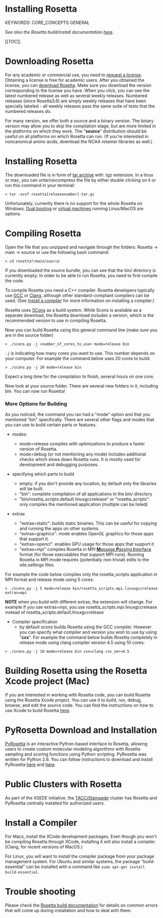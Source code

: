 # Installing Rosetta

KEYWORDS: CORE_CONCEPTS GENERAL

*See also the Rosetta build/install documentation [here](https://www.rosettacommons.org/docs/latest/build_documentation/Build-Documentation).*

[[_TOC_]]

# Downloading Rosetta

For any academic or commercial use, you need to [request a license](https://els.comotion.uw.edu/express_license_technologies/rosetta). Obtaining a license is free for academic users. After you obtained the license, you can [download Rosetta](https://www.rosettacommons.org/software/license-and-download). Make sure you download the version corresponding to the license you have. When you click, you can see the latest numbered release as well as several weekly releases. Numbered releases (since Rosetta3.6) are simply weekly releases that have been specially labeled - all weekly releases pass the same suite of tests that the numbered releases do.

For many version, we offer both a source and a binary version. The binary version may allow you to skip the compilation stage, but are more limited in the platforms on which they work. The "__source__" distribution should be useful on all platforms on which Rosetta can run. (If you're interested in noncanonical amino acids, download the NCAA rotamer libraries as well.)

# Installing Rosetta

The downloaded file is in form of [tar archive](https://en.wikipedia.org/wiki/Tar_(computing)) with .tgz extension. In a linux or mac, you can untar/uncompress the file by either double clicking on it or run this command in your terminal:

```
> tar -xvzf rosetta[releasenumber].tar.gz
```

Unfortunately, currently there is no support for the whole Rosetta on Windows.  [Dual booting](https://en.wikipedia.org/wiki/Multi-booting) or [virtual machines](https://en.wikipedia.org/wiki/Virtual_machine) running Linux/MacOS are options. 

# Compiling Rosetta

Open the file that you unzipped and navigate through the folders: Rosetta -> main -> source or use the following bash command:

```
> cd rosetta*/main/source
```

If you downloaded the source bundle, you can see that the bin/ directory is currently empty. In order to be able to run Rosetta, you need to first compile the code.

To compile Rosetta you need a C++ compiler. Rosetta developers typically use [GCC](https://gcc.gnu.org/) or [Clang](http://clang.llvm.org/), although other standard-compliant compilers can be used. (See [Install a complier](#Install-a-Compiler) for more information on installing a compiler.)

Rosetta uses [SCons](http://www.scons.org/) as a build system. While Scons is available as a separate download, the Rosetta download includes a version, which is the recommended version to use in compiling Rosetta.

Now you can build Rosetta using this general command line (make sure you are in the source folder)

```
> ./scons.py -j <number_of_cores_to_use> mode=release bin
```

`-j` is indicating how many cores you want to use. This number depends on your computer. For example the command below uses 20 cores to build:

```
> ./scons.py -j 20 mode=release bin
```

Expect a long time for the compilation to finish, several hours on one core.

Now look at your source folder. There are several new folders in it, including bin. You can now run Rosetta!

### More Options for Building

As you noticed, the command you ran had a "mode" option and that you mentioned "bin" specifically. There are several other flags and modes that you can use to build certain parts or features.

- modes:
    - mode=release compiles with optimizations to produce a faster version of Rosetta.
    - mode=debug (or not mentioning any mode) includes additional checks which slows down Rosetta runs. It is mostly used for development and debugging purposes.

- specifying which parts to build
    - empty: if you don't provide any location, by default only the libraries will be built.
    - "bin": complete compilation of all applications in the bin/ directory 
    - "bin/rosetta_scripts.default.linuxgccrelease" or "rosetta_scripts": only compiles the mentioned application (multiple can be listed)

- extras
    - "extras=static": builds static binaries. This can be useful for copying and running the apps on other systems.
    - "extras=graphics": mode enables OpenGL graphics for those apps that support it.
    - "extras=opencl": enables GPU usage for those apps that support it
    - "extras=mpi" compiles Rosetta in MPI [**M**assage **P**assing **I**nterface](https://computing.llnl.gov/tutorials/mpi/#What) format (for those executables that support MPI runs). Running Rosetta in MPI mode requires (potentially non-trivial) edits to the site.settings files.

For example the code below compiles only the rosetta_scripts application in MPI format and release mode using 5 cores:

```
> ./scons.py -j 5 mode=release bin/rosetta_scripts.mpi.linuxgccrelease extras=mpi
```

**NOTE** when you build with different extras, the extension will change. For example if you use extras=mpi, you use rosetta_scripts.mpi.linuxgccrelease instead of rosetta_scripts.default.linuxgccrelease

- Compiler specification
    - by default scons builds Rosetta using the GCC compiler. However you can specify what compiler and version you wish to use by using "__cxx__". For example the command below builds Rosetta completely in release mode using clang compiler version 4.5 using 10 cores:

```
> ./scons.py -j 10 mode=release bin cxx=clang cxx_ver=4.5
```

# Building Rosetta using the Rosetta Xcode project (Mac)

If you are interested in working with Rosetta code, you can build Rosetta using the Rosetta Xcode project. You can use it to build, run, debug, browse, and edit the source code. You can find the instructions on how to use Xcode to build Rosetta [here](https://www.rosettacommons.org/docs/latest/build_documentation/Build-Documentation).

# PyRosetta Download and Installation

[PyRosetta](http://www.pyrosetta.org/) is an interactive Python-based interface to Rosetta, allowing users to create custom molecular modeling algorithms with Rosetta sampling and scoring functions using Python scripting. PyRosetta was written for Python 2.6. You can follow instructions to download and install PyRosetta [here](https://www.rosettacommons.org/docs/latest/scripting_documentation/PyRosetta/PyRosetta) and [here](http://www.pyrosetta.org/dow).

# Public Clusters with Rosetta

As part of the XSEDE initiative, the [TACC/Stampede](https://www.rosettacommons.org/docs/latest/build_documentation/TACC) cluster has Rosetta and PyRosetta centrally installed for authorized users.

# Install a Compiler

For Macs, install the XCode development packages. Even though you won't be compiling Rosetta through XCode, installing it will also install a compiler. (Clang, for recent versions of MacOS.)

For Linux, you will want to install the compiler package from your package management system. For Ubuntu and similar systems, the package "build-essential" can be installed with a command like `sudo apt-get install build-essential`.

# Trouble shooting

Please check the [Rosetta build documentation](https://www.rosettacommons.org/docs/latest/build_documentation/Build-Documentation) for details on common errors that will come up during installation and how to deal with them.



